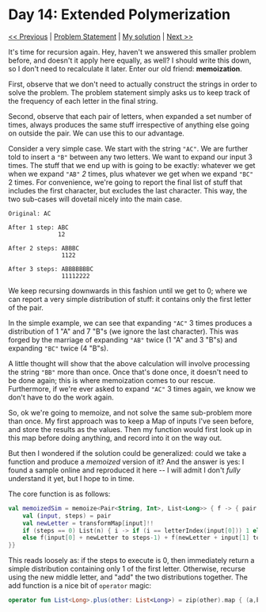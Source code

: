 # Day 14: Extended Polymerization
[<< Previous](Day13.md) | [Problem Statement](https://adventofcode.com/2021/day/14) | [My solution](../src/main/kotlin/puzzles/Day14.kt) | [Next >>](Day15.md)

It's time for recursion again. Hey, haven't we answered this smaller problem before, and doesn't it apply here equally, as well? I should write this down, so I don't need to recalculate it later. Enter our old friend: **memoization**.

First, observe that we don't need to actually construct the strings in order to solve the problem. The problem statement simply asks us to keep track of the frequency of each letter in the final string.

Second, observe that each pair of letters, when expanded a set number of times, always produces the same stuff irrespective of anything else going on outside the pair. We can use this to our advantage.

Consider a very simple case. We start with the string `"AC"`. We are further told to insert a `"B"` between any two letters. We want to expand our input 3 times. The stuff that we end up with is going to be exactly: whatever we get when we expand `"AB"` *2* times, plus whatever we get when we expand `"BC"` 2 times. For convenience, we're going to report the final list of stuff that includes the first character, but excludes the last character. This way, the two sub-cases will dovetail nicely into the main case.

```text
Original: AC

After 1 step: ABC
              12

After 2 steps: ABBBC
               1122
               
After 3 steps: ABBBBBBBC
               11112222
```

We keep recursing downwards in this fashion until we get to 0; where we can report a very simple distribution of stuff: it contains only the first letter of the pair.

In the simple example, we can see that expanding `"AC"` 3 times produces a distribution of 1 "A" and 7 "B"s (we ignore the last character). This was forged by the marriage of expanding `"AB"` twice (1 "A" and 3 "B"s) and expanding `"BC"` twice (4 "B"s).

A little thought will show that the above calculation will involve processing the string `"BB"` more than once. Once that's done once, it doesn't need to be done again; this is where memoization comes to our rescue. Furthermore, if we're ever asked to expand `"AC"` 3 times again, we know we don't have to do the work again.

So, ok we're going to memoize, and not solve the same sub-problem more than once. My first approach was to keep a Map of inputs I've seen before, and store the results as the values. Then my function would first look up in this map before doing anything, and record into it on the way out.

But then I wondered if the solution could be generalized: could we take a function and produce a *memoized* version of it? And the answer is yes: I found a sample online and reproduced it here -- I will admit I don't *fully* understand it yet, but I hope to in time.

The core function is as follows:
```kotlin
val memoizedSim = memoize<Pair<String, Int>, List<Long>> { f -> { pair ->
    val (input, steps) = pair
    val newLetter = transformMap[input]!!
    if (steps == 0) List(n) { i -> if (i == letterIndex(input[0])) 1 else 0 }
    else f(input[0] + newLetter to steps-1) + f(newLetter + input[1] to steps-1)
}}
```

This reads loosely as: if the steps to execute is 0, then immediately return a simple distribution containing only 1 of the first letter. Otherwise, recurse using the new middle letter, and "add" the two distributions together. The add function is a nice bit of `operator` magic:
```kotlin
operator fun List<Long>.plus(other: List<Long>) = zip(other).map { (a,b) -> a + b }
```